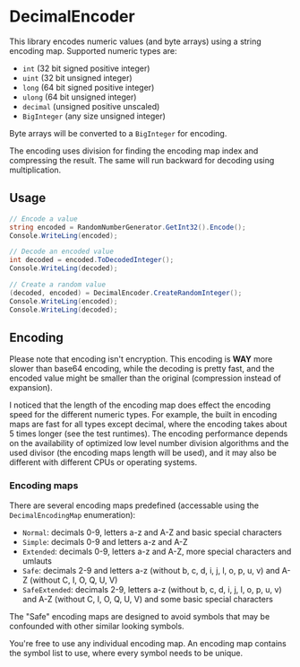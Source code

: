 # DecimalEncoder

This library encodes numeric values (and byte arrays) using a string encoding map. Supported numeric types are:

- `int` (32 bit signed positive integer)
- `uint` (32 bit unsigned integer)
- `long` (64 bit signed positive integer)
- `ulong` (64 bit unsigned integer)
- `decimal` (unsigned positive unscaled)
- `BigInteger` (any size unsigned integer)

Byte arrays will be converted to a `BigInteger` for encoding.

The encoding uses division for finding the encoding map index and compressing the result. The same will run backward for decoding using multiplication.

## Usage

```cs
// Encode a value
string encoded = RandomNumberGenerator.GetInt32().Encode();
Console.WriteLing(encoded);

// Decode an encoded value
int decoded = encoded.ToDecodedInteger();
Console.WriteLing(decoded);

// Create a random value
(decoded, encoded) = DecimalEncoder.CreateRandomInteger();
Console.WriteLing(encoded);
Console.WriteLing(decoded);
```

## Encoding

Please note that encoding isn't encryption. This encoding is **WAY** more slower than base64 encoding, while the decoding is pretty fast, and the encoded value might be smaller than the original (compression instead of expansion).

I noticed that the length of the encoding map does effect the encoding speed for the different numeric types. For example, the built in encoding maps are fast for all types except decimal, where the encoding takes about 5 times longer (see the test runtimes). The encoding performance depends on the availability of optimized low level number division algorithms and the used divisor (the encoding maps length will be used), and it may also be different with different CPUs or operating systems.

### Encoding maps

There are several encoding maps predefined (accessable using the `DecimalEncodingMap` enumeration):

- `Normal`: decimals 0-9, letters a-z and A-Z and basic special characters
- `Simple`: decimals 0-9 and letters a-z and A-Z
- `Extended`: decimals 0-9, letters a-z and A-Z, more special characters and umlauts
- `Safe`: decimals 2-9 and letters a-z (without b, c, d, i, j, l, o, p, u, v) and A-Z (without C, I, O, Q, U, V)
- `SafeExtended`: decimals 2-9, letters a-z (without b, c, d, i, j, l, o, p, u, v) and A-Z (without C, I, O, Q, U, V) and some basic special characters

The "Safe" encoding maps are designed to avoid symbols that may be confounded with other similar looking symbols.

You're free to use any individual encoding map. An encoding map contains the symbol list to use, where every symbol needs to be unique.
